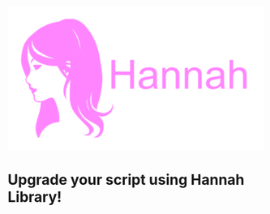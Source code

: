 ![alt](https://raw.githubusercontent.com/Zearish/Hannah/refs/heads/main/PinkHannahIcon.png)
# Upgrade your script using Hannah Library!
